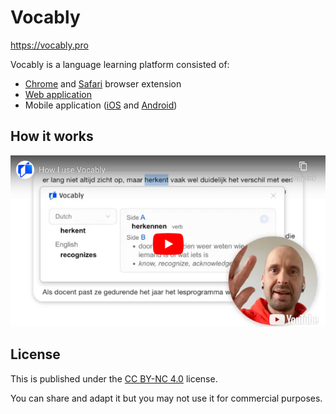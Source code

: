 # Vocably

https://vocably.pro

Vocably is a language learning platform consisted of:

- [Chrome](https://chromewebstore.google.com/detail/vocably/baocigmmhhdemijfjnjdidbkfgpgogmb) and [Safari](https://apps.apple.com/us/app/vocably-for-safari/id6464076425) browser extension
- [Web application](https://app.vocably.pro)
- Mobile application ([iOS](https://apps.apple.com/us/app/vocably-pro-language-cards/id1641258757) and [Android](https://play.google.com/store/apps/details?id=com.vocablypro))

## How it works

[![How I use Vocably](assets/how-i-use-vocably.png?raw=true)](https://youtu.be/UwNog9yKCeA)

## License

This is published under the [CC BY-NC 4.0](https://creativecommons.org/licenses/by-nc/4.0/) license.

You can share and adapt it but you may not use it for commercial purposes.
